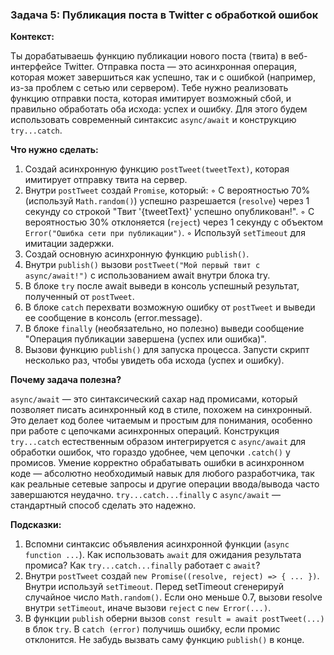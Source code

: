 ### Задача 5: Публикация поста в Twitter с обработкой ошибок

**Контекст:**

Ты дорабатываешь функцию публикации нового поста (твита) в веб-интерфейсе Twitter. Отправка поста — это асинхронная операция, которая может завершиться как успешно, так и с ошибкой (например, из-за проблем с сетью или сервером). Тебе нужно реализовать функцию отправки поста, которая имитирует возможный сбой, и правильно обработать оба исхода: успех и ошибку. Для этого будем использовать современный синтаксис `async/await` и конструкцию `try...catch`.

**Что нужно сделать:**

1. Создай асинхронную функцию `postTweet(tweetText)`, которая имитирует отправку твита на сервер.
2. Внутри `postTweet` создай `Promise`, который:
    ◦ С вероятностью 70% (используй `Math.random()`) успешно разрешается (`resolve`) через 1 секунду со строкой "Твит '{tweetText}' успешно опубликован!".
    ◦ С вероятностью 30% отклоняется (`reject`) через 1 секунду с объектом `Error("Ошибка сети при публикации")`.
    ◦ Используй `setTimeout` для имитации задержки.
3. Создай основную асинхронную функцию `publish()`.
4. Внутри `publish()` вызови `postTweet("Мой первый твит с async/await!")` с использованием await внутри блока try.
5. В блоке `try` после await выведи в консоль успешный результат, полученный от `postTweet`.
6. В блоке `catch` перехвати возможную ошибку от `postTweet` и выведи ее сообщение в консоль (error.message).
7. В блоке `finally` (необязательно, но полезно) выведи сообщение "Операция публикации завершена (успех или ошибка)".
8. Вызови функцию `publish()` для запуска процесса. Запусти скрипт несколько раз, чтобы увидеть оба исхода (успех и ошибку).

**Почему задача полезна?**

`async/await` — это синтаксический сахар над промисами, который позволяет писать асинхронный код в стиле, похожем на синхронный. Это делает код более читаемым и простым для понимания, особенно при работе с цепочками асинхронных операций. Конструкция `try...catch` естественным образом интегрируется с `async/await` для обработки ошибок, что гораздо удобнее, чем цепочки `.catch()` у промисов. Умение корректно обрабатывать ошибки в асинхронном коде — абсолютно необходимый навык для любого разработчика, так как реальные сетевые запросы и другие операции ввода/вывода часто завершаются неудачно. `try...catch...finally` с `async/await` — стандартный способ сделать это надежно.

**Подсказки:**

1. Вспомни синтаксис объявления асинхронной функции (`async function ...`). Как использовать `await` для ожидания результата промиса? Как `try...catch...finally` работает с `await`?
2. Внутри `postTweet` создай `new Promise((resolve, reject) => { ... })`. Внутри используй `setTimeout`. Перед setTimeout сгенерируй случайное число `Math.random()`. Если оно меньше 0.7, вызови resolve внутри `setTimeout`, иначе вызови `reject` с `new Error(...)`.
3. В функции `publish` оберни вызов `const result = await postTweet(...)` в блок `try`. В `catch (error)` получишь ошибку, если промис отклонится. Не забудь вызвать саму функцию `publish()` в конце.
